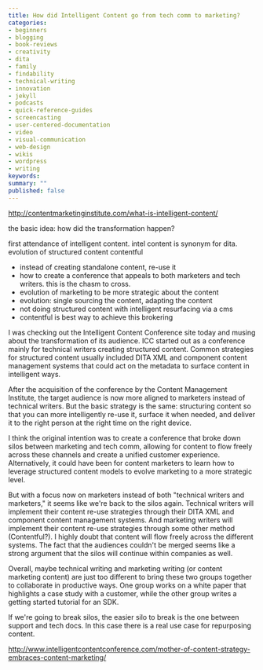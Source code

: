```yaml
---
title: How did Intelligent Content go from tech comm to marketing?
categories:
- beginners
- blogging
- book-reviews
- creativity
- dita
- family
- findability
- technical-writing
- innovation
- jekyll
- podcasts
- quick-reference-guides
- screencasting
- user-centered-documentation
- video
- visual-communication
- web-design
- wikis
- wordpress
- writing
keywords:
summary: ""
published: false
---
```



http://contentmarketinginstitute.com/what-is-intelligent-content/

the basic idea: how did the transformation happen?

first attendance of intelligent content. intel content is synonym for dita.
evolution of structured content
contentful
- instead of creating standalone content, re-use it
- how to create a conference that appeals to both marketers and tech writers. this is the chasm to cross.
- evolution of marketing to be more strategic about the content
- evolution: single sourcing the content, adapting the content
- not doing structured content with intelligent resurfacing via a cms
- contentful is best way to achieve this brokering

I was checking out the Intelligent Content Conference site today and musing about the transformation of its audience. ICC started out as a conference mainly for technical writers creating structured content. Common strategies for structured content usually included DITA XML and component content management systems that could act on the metadata to surface content in intelligent ways.

After the acquisition of the conference by the Content Management Institute, the target audience is now more aligned to marketers instead of technical writers. But the basic strategy is the same: structuring content so that you can more intelligently re-use it, surface it when needed, and deliver it to the right person at the right time on the right device.

I think the original intention was to create a conference that broke down silos between marketing and tech comm, allowing for content to flow freely across these channels and create a unified customer experience. Alternatively, it could have been for content marketers to learn how to leverage structured content models to evolve marketing to a more strategic level.

But with a focus now on marketers instead of both "technical writers and marketers," it seems like we're back to the silos again. Technical writers will implement their content re-use strategies through their DITA XML and component content management systems. And marketing writers will implement their content re-use strategies through some other method (Contentful?). I highly doubt that content will flow freely across the different systems. The fact that the audiences couldn't be merged seems like a strong argument that the silos will continue within companies as well.

Overall, maybe technical writing and marketing writing (or content marketing content) are just too different to bring these two groups together to collaborate in productive ways. One group works on a white paper that highlights a case study with a customer, while the other group writes a getting started tutorial for an SDK.

If we're going to break silos, the easier silo to break is the one between support and tech docs. In this case there is a real use case for repurposing content.

http://www.intelligentcontentconference.com/mother-of-content-strategy-embraces-content-marketing/

